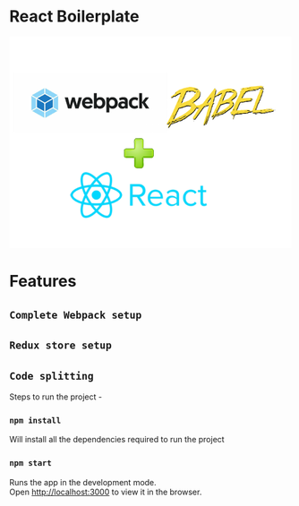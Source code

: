 # React Boilerplate

![](images/webpack_babel.png)

# Features

## `Complete Webpack setup`
## `Redux store setup`
## `Code splitting`

Steps to run the project -

### `npm install`

Will install all the dependencies required to run the project

### `npm start`

Runs the app in the development mode.<br />
Open [http://localhost:3000](http://localhost:3000) to view it in the browser.

